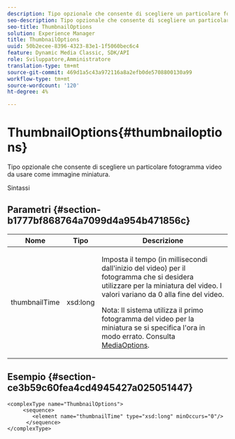 ```yaml
---
description: Tipo opzionale che consente di scegliere un particolare fotogramma video da usare come immagine miniatura.
seo-description: Tipo opzionale che consente di scegliere un particolare fotogramma video da usare come immagine miniatura.
seo-title: ThumbnailOptions
solution: Experience Manager
title: ThumbnailOptions
uuid: 50b2ecee-8396-4323-83e1-1f5060bec6c4
feature: Dynamic Media Classic, SDK/API
role: Sviluppatore,Amministratore
translation-type: tm+mt
source-git-commit: 469d1a5c43a972116a8a2efb0de5708800130a99
workflow-type: tm+mt
source-wordcount: '120'
ht-degree: 4%

---
```



# ThumbnailOptions{#thumbnailoptions}

Tipo opzionale che consente di scegliere un particolare fotogramma video da usare come immagine miniatura.

Sintassi

## Parametri {#section-b1777bf868764a7099d4a954b471856c}

<table id="table_C71FD0C995D94CE18994CDA2DC3460DF"> 
 <thead> 
  <tr> 
   <th colname="col1" class="entry"> Nome </th> 
   <th colname="col2" class="entry"> Tipo </th> 
   <th colname="col3" class="entry"> Descrizione </th> 
  </tr> 
 </thead>
 <tbody> 
  <tr> 
   <td colname="col1"> <span class="codeph"> <span class="varname"> thumbnailTime</span> </span> </td> 
   <td colname="col2"> <span class="codeph"> xsd:long</span> </td> 
   <td colname="col3"> <p>Imposta il tempo (in millisecondi dall'inizio del video) per il fotogramma che si desidera utilizzare per la miniatura del video. I valori variano da 0 alla fine del video. <p>Nota: Il sistema utilizza il primo fotogramma del video per la miniatura se si specifica l'ora in modo errato. Consulta <a href="../../types/c-data-types/r-media-options.md#reference-18618fc6803a4b6e994bbb48eba93b5b" format="dita" scope="local"> MediaOptions</a>. </p></p> </td> 
  </tr> 
 </tbody> 
</table>

## Esempio {#section-ce3b59c60fea4cd4945427a025051447}

```
<complexType name="ThumbnailOptions">
     <sequence>
        <element name="thumbnailTime" type="xsd:long" minOccurs="0"/>
      </sequence>
</complexType>
```

